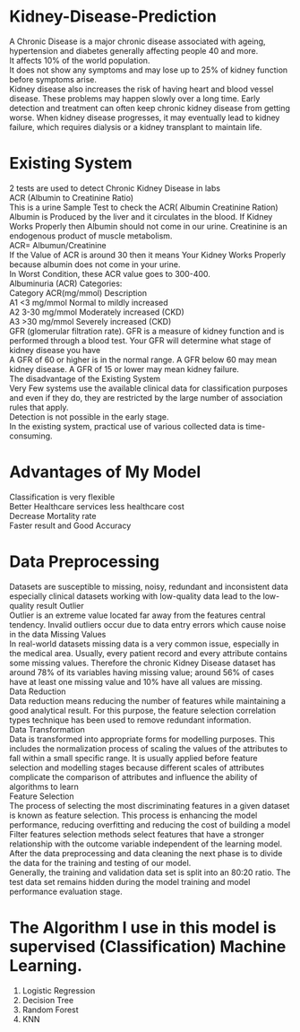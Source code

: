 # Kidney-Disease-Prediction
A Chronic Disease is a major chronic disease associated with ageing, hypertension and diabetes generally affecting people 40 and more.<br>
It affects 10% of the world population.<br>
It does not show any symptoms and may lose up to 25% of kidney function before symptoms arise. <br>
Kidney disease also increases the risk of having heart and blood vessel disease. These problems may happen slowly over a long time. Early detection and treatment can often keep chronic kidney disease from getting worse. When kidney disease progresses, it may eventually lead to kidney failure, which requires dialysis or a kidney transplant to maintain life.
# Existing System   
2 tests are used to detect Chronic Kidney Disease in labs <br>
ACR (Albumin to Creatinine Ratio) <br>
This is a urine Sample Test to check the ACR( Albumin Creatinine Ration) Albumin is Produced by the liver and it circulates in the blood. If Kidney Works Properly then Albumin should not come in our urine. Creatinine is an endogenous product of muscle metabolism. <br>
ACR= Albumun/Creatinine <br>
If the Value of ACR is around 30 then it means Your Kidney Works Properly because albumin does not come in your urine. <br>
In Worst Condition, these ACR value goes to 300-400. <br>
Albuminuria (ACR) Categories: <br>
Category	ACR(mg/mmol)	Description <br>
A1	<3 mg/mmol	Normal to mildly increased <br>
A2	3-30 mg/mmol	Moderately increased (CKD) <br>
A3	>30 mg/mmol	Severely increased (CKD) <br>
GFR (glomerular filtration rate). GFR is a measure of kidney function and is performed through a blood test. Your GFR will determine what stage of kidney disease you have <br>
A GFR of 60 or higher is in the normal range. A GFR below 60 may mean kidney disease. A GFR of 15 or lower may mean kidney failure. <br>
The disadvantage of the Existing System <br>
Very Few systems use the available clinical data for classification purposes and even if they do, they are restricted by the large number of association rules that apply. <br>
Detection is not possible in the early stage. <br>
In the existing system, practical use of various collected data is time-consuming. <br>
# Advantages of My Model <br>
Classification is very flexible <br>
Better Healthcare services less healthcare cost <br>
Decrease Mortality rate <br>
Faster result and Good Accuracy <br>

#  Data Preprocessing 
Datasets are susceptible to missing, noisy, redundant and inconsistent data especially clinical datasets working with low-quality data lead to the low-quality result
Outlier <br>
Outlier is an extreme value located far away from the features central tendency. Invalid outliers occur due to data entry errors which cause noise in the data
Missing Values <br>
In real-world datasets missing data is a very common issue, especially in the medical area. Usually, every patient record and every attribute contains some missing values. Therefore the chronic Kidney Disease dataset has around 78% of its variables having missing value; around 56% of cases have at least one missing value and 10% have all values are missing. <br>
Data Reduction <br>
Data reduction means reducing the number of features while maintaining a good analytical result. For this purpose, the feature selection correlation types technique has been used to remove redundant information. <br>
Data Transformation <br>
Data is transformed into appropriate forms for modelling purposes. This includes the normalization process of scaling the values of the attributes to fall within a small specific range. It is usually applied before feature selection and modelling stages because different scales of attributes complicate the comparison of attributes and influence the ability of algorithms to learn <br>
Feature Selection <br>
The process of selecting the most discriminating features in a given dataset is known as feature selection. This process is enhancing the model performance, reducing overfitting and reducing the cost  of building a model <br> 
Filter features selection methods select features that have a stronger relationship with the outcome variable independent of the learning model. <br>
After the data preprocessing and data cleaning the next phase is to divide the data for the training and testing of our model. <br>
Generally, the training and validation data set is split into an 80:20 ratio. The test data set remains hidden during the model training and model performance evaluation stage. <br>
                               
# The Algorithm I use in this model is supervised (Classification) Machine Learning.
1) Logistic Regression <br>
3) Decision Tree <br>
2) Random Forest <br>
3) KNN <br>

